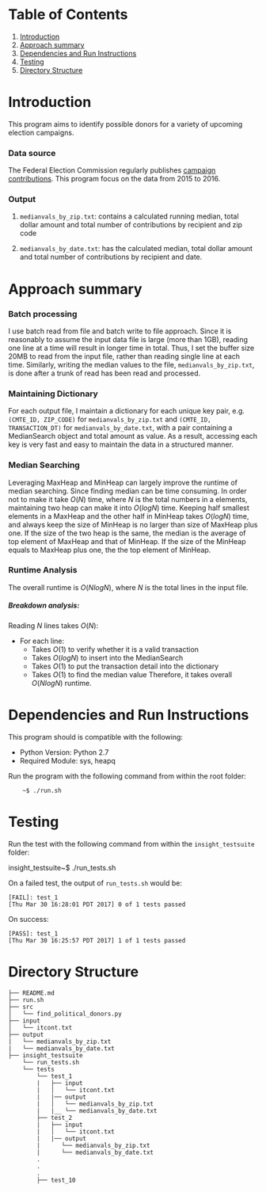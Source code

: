 # Table of Contents
1. [Introduction](README.md#introduction)
2. [Approach summary](README.md#approach-summary)
3. [Dependencies and Run Instructions](README.md#dependencies-and-run-instructions)
4. [Testing](README.md#testing)
5. [Directory Structure](README.md#directory-structure)



# Introduction
This program aims to identify possible donors for a variety of upcoming election campaigns.

### Data source
The Federal Election Commission regularly publishes [campaign contributions](http://classic.fec.gov/finance/disclosure/ftpdet.shtml). This program focus on the data from 2015 to 2016.

### Output
1. `medianvals_by_zip.txt`: contains a calculated running median, total dollar amount and total number of contributions by recipient and zip code

2. `medianvals_by_date.txt`: has the calculated median, total dollar amount and total number of contributions by recipient and date.




# Approach summary

### Batch processing
I use batch read from file and batch write to file approach. Since it is reasonably to assume the input data file is large (more than 1GB), reading one line at a time will result in longer time in total. Thus, I set the buffer size 20MB to read from the input file, rather than reading single line at each time. Similarly, writing the median values to the file, `medianvals_by_zip.txt`, is done after a trunk of read has been read and processed.

### Maintaining Dictionary
For each output file, I maintain a dictionary for each unique key pair, e.g. `(CMTE_ID, ZIP_CODE)` for `medianvals_by_zip.txt` and `(CMTE_ID, TRANSACTION_DT)` for `medianvals_by_date.txt`, with a pair containing a MedianSearch object and total amount as value. As a result, accessing each key is very fast and easy to maintain the data in a structured manner.

### Median Searching
Leveraging MaxHeap and MinHeap can largely improve the runtime of median searching. Since finding median can be time consuming. In order not to make it take $O(N)$ time, where $N$ is the total numbers in a elements, maintaining two heap can make it into $O(logN)$ time. Keeping half smallest elements in a MaxHeap and the other half in MinHeap takes $O(logN)$ time, and always keep the size of MinHeap is no larger than size of MaxHeap plus one. If the size of the two heap is the same, the median is the average of top element of MaxHeap and that of MinHeap. If the size of the MinHeap equals to MaxHeap plus one, the the top element of MinHeap.


### Runtime Analysis
The overall runtime is $O(N logN)$, where $N$ is the total lines in the input file.

##### Breakdown analysis:
Reading $N$ lines takes $O(N)$:
  *  For each line:
        *  Takes $O(1)$ to verify whether it is a valid transaction
        *  Takes $O(logN)$ to insert into the MedianSearch
        *  Takes $O(1)$ to put the transaction detail into the dictionary
        *  Takes $O(1)$ to find the median value
Therefore, it takes overall $O(N logN)$ runtime.



# Dependencies and Run Instructions
This program should is compatible with the following:
* Python Version: Python 2.7
* Required Module: sys, heapq

Run the program with the following command from within the root folder:

        ~$ ./run.sh



# Testing

Run the test with the following command from within the `insight_testsuite` folder:

  insight_testsuite~$ ./run_tests.sh

On a failed test, the output of `run_tests.sh` would be:

    [FAIL]: test_1
    [Thu Mar 30 16:28:01 PDT 2017] 0 of 1 tests passed

On success:

    [PASS]: test_1
    [Thu Mar 30 16:25:57 PDT 2017] 1 of 1 tests passed



# Directory Structure

    ├── README.md
    ├── run.sh
    ├── src
    │   └── find_political_donors.py
    ├── input
    │   └── itcont.txt
    ├── output
    |   └── medianvals_by_zip.txt
    |   └── medianvals_by_date.txt
    ├── insight_testsuite
        └── run_tests.sh
        └── tests
            └── test_1
            |   ├── input
            |   │   └── itcont.txt
            |   |── output
            |   │   └── medianvals_by_zip.txt
            |   |__ └── medianvals_by_date.txt
            ├── test_2
            |   ├── input
            |   │   └── itcont.txt
            |   |── output
            |      └── medianvals_by_zip.txt
            |      └── medianvals_by_date.txt
            .
            .
            .
            ├── test_10
